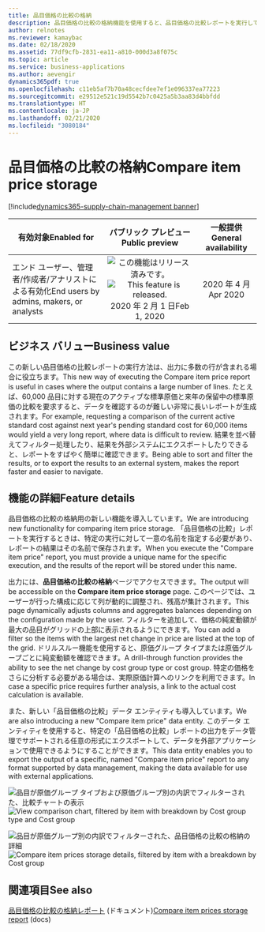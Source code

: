 ```yaml
---
title: 品目価格の比較の格納
description: 品目価格の比較の格納機能を使用すると、品目価格の比較レポートを実行して、Dynamics 365 Supply Chain Management 内で出力にアクセスできるようにしたり、外部アプリケーションで使用するためにデータ エンティティを通じて出力のエクスポートに使用できるようにしたりできます。
author: relnotes
ms.reviewer: kamaybac
ms.date: 02/18/2020
ms.assetid: 77df9cfb-2831-ea11-a810-000d3a8f075c
ms.topic: article
ms.service: business-applications
ms.author: aevengir
dynamics365pdf: true
ms.openlocfilehash: c11eb5af7b70a48cecfdee7ef1e096337ea77223
ms.sourcegitcommit: e29512e521c19d5542b7c0425a5b3aa83d4bbfdd
ms.translationtype: HT
ms.contentlocale: ja-JP
ms.lasthandoff: 02/21/2020
ms.locfileid: "3080184"
---
```

# <a name="compare-item-price-storage"></a><span data-ttu-id="62371-103">品目価格の比較の格納</span><span class="sxs-lookup"><span data-stu-id="62371-103">Compare item price storage</span></span>
[!include[dynamics365-supply-chain-management banner](../includes/dynamics365-supply-chain-management.md)]

| <span data-ttu-id="62371-104">有効対象</span><span class="sxs-lookup"><span data-stu-id="62371-104">Enabled for</span></span>    |  <span data-ttu-id="62371-105">パブリック プレビュー</span><span class="sxs-lookup"><span data-stu-id="62371-105">Public preview</span></span> | <span data-ttu-id="62371-106">一般提供</span><span class="sxs-lookup"><span data-stu-id="62371-106">General availability</span></span> | 
| ---------- | :----------: |:----------: |
|<span data-ttu-id="62371-107">エンド ユーザー、管理者/作成者/アナリストによる有効化</span><span class="sxs-lookup"><span data-stu-id="62371-107">End users by admins, makers, or analysts</span></span>|<span data-ttu-id="62371-108">![この機能はリリース済みです。](/dynamics365-release-plan/media/green-checkmark.png "この機能はリリース済みです。")</span><span class="sxs-lookup"><span data-stu-id="62371-108">![This feature is released.](/dynamics365-release-plan/media/green-checkmark.png "This feature is released.")</span></span> <span data-ttu-id="62371-109">2020 年 2 月 1 日</span><span class="sxs-lookup"><span data-stu-id="62371-109">Feb 1, 2020</span></span>| <span data-ttu-id="62371-110">2020 年 4 月</span><span class="sxs-lookup"><span data-stu-id="62371-110">Apr 2020</span></span>|


## <a name="business-value"></a><span data-ttu-id="62371-111">ビジネス バリュー</span><span class="sxs-lookup"><span data-stu-id="62371-111">Business value</span></span>
<!-- bv start -->
<span data-ttu-id="62371-112">この新しい品目価格の比較レポートの実行方法は、出力に多数の行が含まれる場合に役立ちます。</span><span class="sxs-lookup"><span data-stu-id="62371-112">This new way of executing the Compare item price report is useful in cases where the output contains a large number of lines.</span></span> <span data-ttu-id="62371-113">たとえば、60,000 品目に対する現在のアクティブな標準原価と来年の保留中の標準原価の比較を要求すると、データを確認するのが難しい非常に長いレポートが生成されます。</span><span class="sxs-lookup"><span data-stu-id="62371-113">For example, requesting a comparison of the current active standard cost against next year's pending standard cost for 60,000 items would yield a very long report, where data is difficult to review.</span></span> <span data-ttu-id="62371-114">結果を並べ替えてフィルター処理したり、結果を外部システムにエクスポートしたりできると、レポートをすばやく簡単に確認できます。</span><span class="sxs-lookup"><span data-stu-id="62371-114">Being able to sort and filter the results, or to export the results to an external system, makes the report faster and easier to navigate.</span></span>
<!-- bv end -->



## <a name="feature-details"></a><span data-ttu-id="62371-115">機能の詳細</span><span class="sxs-lookup"><span data-stu-id="62371-115">Feature details</span></span>
<!--feature detail start -->
<span data-ttu-id="62371-116">品目価格の比較の格納用の新しい機能を導入しています。</span><span class="sxs-lookup"><span data-stu-id="62371-116">We are introducing new functionality for comparing item price storage.</span></span> <span data-ttu-id="62371-117">「品目価格の比較」レポートを実行するときは、特定の実行に対して一意の名前を指定する必要があり、レポートの結果はその名前で保存されます。</span><span class="sxs-lookup"><span data-stu-id="62371-117">When you execute the "Compare item price" report, you must provide a unique name for the specific execution, and the results of the report will be stored under this name.</span></span>

<span data-ttu-id="62371-118">出力には、**品目価格の比較の格納**ページでアクセスできます。</span><span class="sxs-lookup"><span data-stu-id="62371-118">The output will be accessible on the **Compare item price storage** page.</span></span> <span data-ttu-id="62371-119">このページでは、ユーザーが行った構成に応じて列が動的に調整され、残高が集計されます。</span><span class="sxs-lookup"><span data-stu-id="62371-119">This page dynamically adjusts columns and aggregates balances depending on the configuration made by the user.</span></span> <span data-ttu-id="62371-120">フィルターを追加して、価格の純変動額が最大の品目がグリッドの上部に表示されるようにできます。</span><span class="sxs-lookup"><span data-stu-id="62371-120">You can add a filter so the items with the largest net change in price are listed at the top of the grid.</span></span> <span data-ttu-id="62371-121">ドリルスルー機能を使用すると、原価グループ タイプまたは原価グループごとに純変動額を確認できます。</span><span class="sxs-lookup"><span data-stu-id="62371-121">A drill-through function provides the ability to see the net change by cost group type or cost group.</span></span> <span data-ttu-id="62371-122">特定の価格をさらに分析する必要がある場合は、実際原価計算へのリンクを利用できます。</span><span class="sxs-lookup"><span data-stu-id="62371-122">In case a specific price requires further analysis, a link to the actual cost calculation is available.</span></span>

<span data-ttu-id="62371-123">また、新しい「品目価格の比較」データ エンティティも導入しています。</span><span class="sxs-lookup"><span data-stu-id="62371-123">We are also introducing a new "Compare item price" data entity.</span></span> <span data-ttu-id="62371-124">このデータ エンティティを使用すると、特定の「品目価格の比較」レポートの出力をデータ管理でサポートされる任意の形式にエクスポートして、データを外部アプリケーションで使用できるようにすることができます。</span><span class="sxs-lookup"><span data-stu-id="62371-124">This data entity enables you to export the output of a specific, named "Compare item price" report to any format supported by data management, making the data available for use with external applications.</span></span>
<!--feature detail end -->

<span data-ttu-id="62371-125">![品目が原価グループ タイプおよび原価グループ別の内訳でフィルターされた、比較チャートの表示](media/compare-chart.png "品目が原価グループ タイプおよび原価グループ別の内訳でフィルターされた、比較チャートの表示")</span><span class="sxs-lookup"><span data-stu-id="62371-125">![View comparison chart, filtered by item with breakdown by Cost group type and Cost group](media/compare-chart.png "View comparison chart, filtered by item with breakdown by Cost group type and Cost group")</span></span>
<!-- Picture 1 -->

<span data-ttu-id="62371-126">![品目が原価グループ別の内訳でフィルターされた、品目価格の比較の格納の詳細](media/compare-details.png "品目が原価グループ別の内訳でフィルターされた、品目価格の比較の格納の詳細")</span><span class="sxs-lookup"><span data-stu-id="62371-126">![Compare item prices storage details, filtered by item with a breakdown by Cost group](media/compare-details.png "Compare item prices storage details, filtered by item with a breakdown by Cost group")</span></span>
<!-- Picture 2 -->









## <a name="see-also"></a><span data-ttu-id="62371-127">関連項目</span><span class="sxs-lookup"><span data-stu-id="62371-127">See also</span></span>

<span data-ttu-id="62371-128">[品目価格の比較の格納レポート](https://docs.microsoft.com/dynamics365/supply-chain/cost-management/compare-item-price) (ドキュメント)</span><span class="sxs-lookup"><span data-stu-id="62371-128">[Compare item prices storage report](https://docs.microsoft.com/dynamics365/supply-chain/cost-management/compare-item-price) (docs)</span></span>
